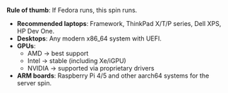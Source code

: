 **Rule of thumb**: If Fedora runs, this spin runs.

- **Recommended laptops**: Framework, ThinkPad X/T/P series, Dell XPS, HP Dev One.
- **Desktops**: Any modern x86_64 system with UEFI.
- **GPUs**:
  - AMD → best support
  - Intel → stable (including Xe/iGPU)
  - NVIDIA → supported via proprietary drivers
- **ARM boards**: Raspberry Pi 4/5 and other aarch64 systems for the server spin.
